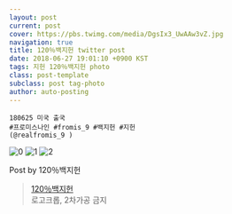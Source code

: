 ```yaml
---
layout: post
current: post
cover: https://pbs.twimg.com/media/DgsIx3_UwAAw3vZ.jpg
navigation: true
title: 120％백지헌 twitter post
date: 2018-06-27 19:01:10 +0900 KST
tags: 지헌 120％백지헌 photo
class: post-template
subclass: post tag-photo
author: auto-posting
---
```


```  
180625 미국 출국   
#프로미스나인 #fromis_9 #백지헌 #지헌  
(@realfromis_9 )  

```

![0](https://pbs.twimg.com/media/DgsICj_UwAABAzA.jpg)
![1](https://pbs.twimg.com/media/DgsImQEV4AEFmnS.jpg)
![2](https://pbs.twimg.com/media/DgsIx3_UwAAw3vZ.jpg)


Post by 120％백지헌

> [120％백지헌](https://twitter.com/JIHEON_120)  
  로고크롭, 2차가공 금지